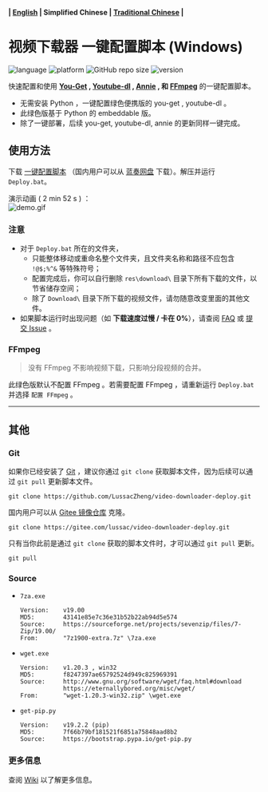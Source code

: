 **| [English](README_en.md) | Simplified Chinese | <a href="#" title="Corresponding documentation is temporarily unavailable.">Traditional Chinese</a> |**

# 视频下载器 一键配置脚本 (Windows)

![language](https://img.shields.io/badge/language-batchfile-c1f12e)
![platform](https://img.shields.io/badge/platform-Windows_7/8/10;_32/64--bit-brightgreen)
![GitHub repo size](https://img.shields.io/github/repo-size/LussacZheng/video-downloader-deploy)
![version](https://img.shields.io/github/package-json/v/LussacZheng/video-downloader-deploy_info?color=important)

快速配置和使用 **[You-Get](https://github.com/soimort/you-get) , [Youtube-dl](https://github.com/ytdl-org/youtube-dl) , [Annie](https://github.com/iawia002/annie) , 和 [FFmpeg](https://ffmpeg.org)** 的一键配置脚本。
- 无需安装 Python ，一键配置绿色便携版的 you-get , youtube-dl 。
- 此绿色版基于 Python 的 embeddable 版。
- 除了一键部署，后续 you-get, youtube-dl, annie 的更新同样一键完成。

## 使用方法

下载 [一键配置脚本](https://github.com/LussacZheng/video-downloader-deploy/archive/master.zip) （国内用户可以从 [蓝奏网盘](https://www.lanzous.com/b926232/) 下载）。解压并运行 `Deploy.bat`。

演示动画 ( 2 min 52 s ) ：  
![demo.gif](https://s2.ax1x.com/2019/08/17/muTbIs.gif)

### 注意

- 对于 `Deploy.bat` 所在的文件夹，
   - 只能整体移动或重命名整个文件夹，且文件夹名称和路径不应包含 `!@$;%^&` 等特殊符号；
   - 配置完成后，你可以自行删除 `res\download\` 目录下所有下载的文件，以节省储存空间；
   - 除了 `Download\` 目录下所下载的视频文件，请勿随意改变里面的其他文件。
- 如果脚本运行时出现问题（如 **下载速度过慢 / 卡在 0%**），请查阅 [FAQ](https://github.com/LussacZheng/video-downloader-deploy/wiki/FAQ) 或 [提交 Issue](https://github.com/LussacZheng/video-downloader-deploy/issues) 。

### FFmpeg

> 没有 FFmpeg 不影响视频下载，只影响分段视频的合并。

此绿色版默认不配置 FFmpeg 。若需要配置 FFmpeg ，请重新运行 `Deploy.bat` 并选择 `配置 FFmpeg` 。

---

## 其他

### Git

如果你已经安装了 [Git](https://git-scm.com/) ，建议你通过 `git clone` 获取脚本文件，因为后续可以通过 `git pull` 更新脚本文件。

```shell
git clone https://github.com/LussacZheng/video-downloader-deploy.git
```

国内用户可以从 [Gitee 镜像仓库](https://gitee.com/lussac/video-downloader-deploy) 克隆。

```shell
git clone https://gitee.com/lussac/video-downloader-deploy.git
```

只有当你此前是通过 `git clone` 获取的脚本文件时，才可以通过 `git pull` 更新。

```shell
git pull
```

### Source

- `7za.exe`
  ```
  Version:    v19.00
  MD5:        43141e85e7c36e31b52b22ab94d5e574
  Source:     https://sourceforge.net/projects/sevenzip/files/7-Zip/19.00/
  From:       "7z1900-extra.7z" \7za.exe
  ```

- `wget.exe`
  ```
  Version:    v1.20.3 , win32
  MD5:        f8247397ae65792524d949c825969391
  Source:     http://www.gnu.org/software/wget/faq.html#download
              https://eternallybored.org/misc/wget/
  From:       "wget-1.20.3-win32.zip" \wget.exe
  ```

- `get-pip.py`
  ```
  Version:    v19.2.2 (pip)
  MD5:        7f66b79bf181521f6851a75848aad8b2
  Source:     https://bootstrap.pypa.io/get-pip.py
  ```

### 更多信息

查阅 [Wiki](https://github.com/LussacZheng/video-downloader-deploy/wiki) 以了解更多信息。
